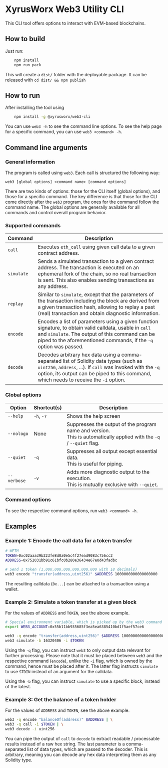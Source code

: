 # XyrusWorx Web3 Utility CLI

This CLI tool offers options to interact with EVM-based blockchains.

## How to build

Just run:

```bash
    npm install
    npm run pack
```

This will create a `dist/` folder with the deployable package. It can be released with `cd dist/ && npm publish`

## How to run

After installing the tool using

```bash
    npm install -g @xyrusworx/web3-cli
```

You can use `web3 -h` to see the command line options. To see the help page for a specific command, 
you can use `web3 <command> -h`.

## Command line arguments

### General information

The program is called using `web3`. Each call is structured the following way:

```
web3 [global options] <command name> [command options]
```

There are two kinds of options: those for the CLI itself (global options), and those for a specific command.
The key difference is that those for the CLI come directly after the `web3` program, the ones for the command
follow the command name. The global options are generally available for all commands and control overall program
behavior. 

### Supported commands

| Command    | Description                                                                                                                                                                                                                                       |
|------------|---------------------------------------------------------------------------------------------------------------------------------------------------------------------------------------------------------------------------------------------------|
| `call`     | Executes `eth_call` using given call data to a given contract address.                                                                                                                                                                            |
| `simulate` | Sends a simulated transaction to a given contract address. The transaction is executed on an ephemeral fork of the chain, so no real transaction is sent. This also enables sending transactions as any address.                                  |
| `replay`   | Similar to `simulate`, except that the parameters of the transaction including the block are derived from a given transaction hash, allowing to replay a past (real) transaction and obtain diagnostic information.                               |
| `encode`   | Encodes a list of parameters using a given function signature, to obtain valid calldata, usable in `call` and `simulate`. The output of this command can be piped to the aforementioned commands, if the `-q ` option was passed.                 |
| `decode`   | Decodes arbitrary hex data using a comma-separated list of Solidity data types (such as `uint256`, `address`, ...). If `call` was invoked with the `-q` option, its output can be piped to this command, which needs to receive the `-i` option. |

### Global options

| Option      | Shortcut(s) | Description                                                                                                               |
|-------------|-------------|---------------------------------------------------------------------------------------------------------------------------|
| `--help`    | `-h`, `-?`  | Shows the help screen                                                                                                     |
| `--nologo`  | None        | Suppresses the output of the program name and version. <br/>This is automatically applied with the `-q` / `--quiet` flag. |
| `--quiet`   | `-q`        | Suppresses all output except essential data. <br/>This is useful for piping.                                                   |
| `--verbose` | `-v`        | Adds more diagnostic output to the execution. <br/>This is mutually exclusive with `--quiet`.                                  |

### Command options

To see the respective command options, run `web3 <command> -h`.

## Examples

### Example 1: Encode the call data for a token transfer

```bash
# WETH
TOKEN=0xc02aaa39b223fe8d0a0e5c4f27ead9083c756cc2
ADDRESS=0x752031bb91c61bfc0b280e36434e67e0d43fadbc

# Send 1 token (1,000,000,000,000,000,000 with 18 decimals)
web3 encode "transfer(address,uint256)" $ADDRESS 1000000000000000000
```

The resulting calldata (`0x...`) can be attached to a transaction using a wallet.

### Example 2: Simulate a token transfer at a given block

For the values of `ADDRESS` and `TOKEN`, see the above example.

```bash
# Special environment variable, which is picked up by the web3 command
export WEB3_ACCOUNT=0x55b11bb935685f3ea5ea6385410bd1f5aef57ce6

web3 -q encode "transfer(address,uint256)" $ADDRESS 1000000000000000000 | \
web3 simulate -b 16320406 -i $TOKEN 
```

Using the `-q` flag, you can instruct `web3` to only output data relevant for further processing.
Please note that it must be placed between `web3` and the respective command (`encode`), unlike the
`-i` flag, which is owned by the command, hence must be placed after it. The latter flag instructs
`simulate` to use `STDIN` instead of an argument for the calldata.

Using the `-b` flag, you can instruct `simulate` to use a specific block, instead of the latest.

### Example 3: Get the balance of a token holder

For the values of `ADDRESS` and `TOKEN`, see the above example.

```bash
web3 -q encode "balanceOf(address)" $ADDRESS | \
web3 -q call -i $TOKEN | \
web3 decode -i uint256 
```

You can pipe the output of `call` to `decode` to extract readable / processable results instead of a
raw hex string. The last parameter is a comma-separated list of data types, which are passed to the 
decoder. This is arbitrary, meaning you can decode any hex data interpreting them as any Solidity type.
